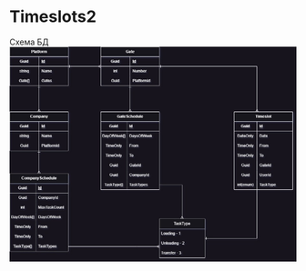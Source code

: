 # Timeslots2

Схема БД
![alt text](https://github.com/eXp3ct/Timeslots2/blob/master/ERD.jpg?raw=true)
